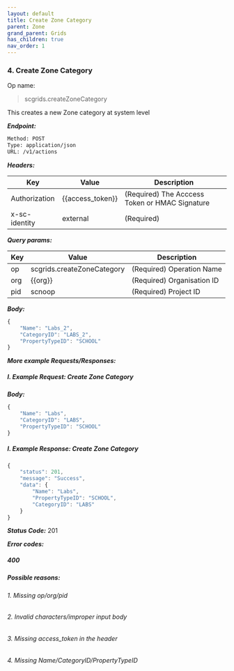 ```yaml
---
layout: default
title: Create Zone Category
parent: Zone
grand_parent: Grids
has_children: true
nav_order: 1
---
```



### 4. Create Zone Category


Op name: 

> scgrids.createZoneCategory

This creates a new Zone category at system level


***Endpoint:***

```bash
Method: POST
Type: application/json
URL: /v1/actions
```


***Headers:***

| Key | Value | Description |
| --- | ------|-------------|
| Authorization | {{access_token}} | (Required) The Acccess Token or HMAC Signature |
| x-sc-identity | external | (Required) |



***Query params:***

| Key | Value | Description |
| --- | ------|-------------|
| op | scgrids.createZoneCategory | (Required) Operation Name |
| org | {{org}} | (Required) Organisation ID |
| pid | scnoop | (Required) Project ID |



***Body:***

```js        
{
    "Name": "Labs_2",
    "CategoryID": "LABS_2",
    "PropertyTypeID": "SCHOOL"
}
```



***More example Requests/Responses:***


##### I. Example Request: Create Zone Category

***Body:***

```js        
{
    "Name": "Labs",
    "CategoryID": "LABS",
    "PropertyTypeID": "SCHOOL"
}
```

##### I. Example Response: Create Zone Category
```js
{
    "status": 201,
    "message": "Success",
    "data": {
        "Name": "Labs",
        "PropertyTypeID": "SCHOOL",
        "CategoryID": "LABS"
    }
}
```


***Status Code:*** 201

***Error codes:***

##### 400

##### Possible reasons:

###### 1. Missing op/org/pid

###### 2. Invalid characters/improper input body

###### 3. Missing access_token in the header

###### 4. Missing Name/CategoryID/PropertyTypeID

<br>
